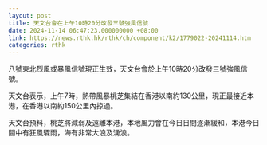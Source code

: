 ```yaml
---
layout: post
title: 天文台會在上午10時20分改發三號強風信號
date: 2024-11-14 06:47:23.000000000 +08:00
link: https://news.rthk.hk/rthk/ch/component/k2/1779022-20241114.htm
categories: rthk
---
```


八號東北烈風或暴風信號現正生效，天文台會於上午10時20分改發三號強風信號。

天文台表示，上午7時，熱帶風暴桃芝集結在香港以南約130公里，現正最接近本港，在香港以南約150公里內掠過。

天文台預料，桃芝將減弱及遠離本港，本地風力會在今日日間逐漸緩和，本港今日間中有狂風驟雨，海有非常大浪及湧浪。
